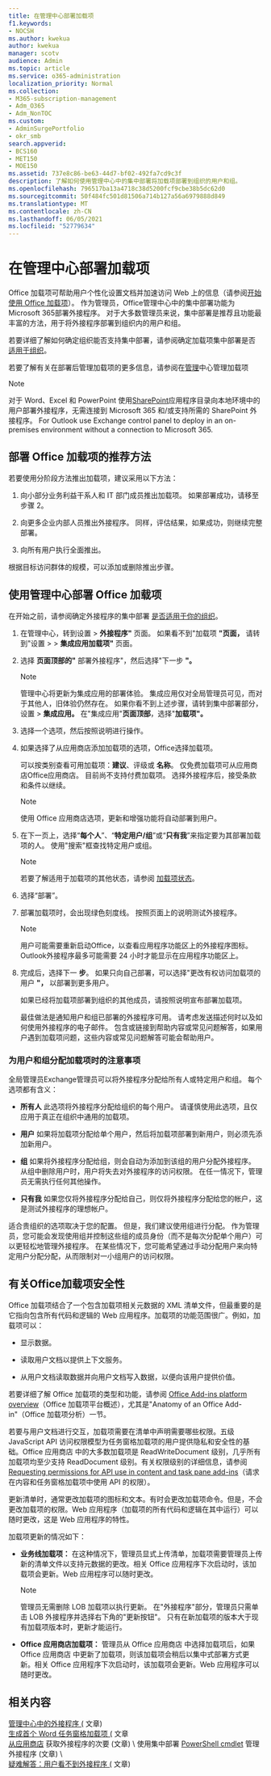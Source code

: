 ```yaml
---
title: 在管理中心部署加载项
f1.keywords:
- NOCSH
ms.author: kwekua
author: kwekua
manager: scotv
audience: Admin
ms.topic: article
ms.service: o365-administration
localization_priority: Normal
ms.collection:
- M365-subscription-management
- Adm_O365
- Adm_NonTOC
ms.custom:
- AdminSurgePortfolio
- okr_smb
search.appverid:
- BCS160
- MET150
- MOE150
ms.assetid: 737e8c86-be63-44d7-bf02-492fa7cd9c3f
description: 了解如何使用管理中心中的集中部署将加载项部署到组织的用户和组。
ms.openlocfilehash: 796517ba13a4718c38d5200fcf9cbe38b5dc62d0
ms.sourcegitcommit: 50f484fc501d81506a714b127a56a6979888d849
ms.translationtype: MT
ms.contentlocale: zh-CN
ms.lasthandoff: 06/05/2021
ms.locfileid: "52779634"
---
```

# <a name="deploy-add-ins-in-the-admin-center"></a>在管理中心部署加载项

Office 加载项可帮助用户个性化设置文档并加速访问 Web 上的信息（请参阅[开始使用 Office 加载项](https://support.microsoft.com/office/82e665c4-6700-4b56-a3f3-ef5441996862)）。 作为管理员，Office管理中心中的集中部署功能为Microsoft 365部署外接程序。 对于大多数管理员来说，集中部署是推荐且功能最丰富的方法，用于将外接程序部署到组织内的用户和组。

若要详细了解如何确定组织能否支持集中部署，请参阅确定加载项集中部署是否 [适用于组织](centralized-deployment-of-add-ins.md)。

若要了解有关在部署后管理加载项的更多信息，请参阅在[管理](manage-addins-in-the-admin-center.md)中心管理加载项
  
> [!NOTE]
>  对于 Word、Excel 和 PowerPoint 使用[SharePoint](/office/dev/add-ins/publish/publish-task-pane-and-content-add-ins-to-an-add-in-catalog)应用程序目录向本地环境中的用户部署外接程序，无需连接到 Microsoft 365 和/或支持所需的 SharePoint 外接程序。 For Outlook use Exchange control panel to deploy in an on-premises environment without a connection to Microsoft 365.
  
## <a name="recommended-approach-for-deploying-office-add-ins"></a>部署 Office 加载项的推荐方法

若要使用分阶段方法推出加载项，建议采用以下方法：
  
1. 向小部分业务利益干系人和 IT 部门成员推出加载项。 如果部署成功，请移至步骤 2。
    
2. 向更多企业内部人员推出外接程序。 同样，评估结果，如果成功，则继续完整部署。
    
3. 向所有用户执行全面推出。
    
根据目标访问群体的规模，可以添加或删除推出步骤。
  
## <a name="deploy-an-office-add-in-using-the-admin-center"></a>使用管理中心部署 Office 加载项

在开始之前，请参阅确定外接程序的集中部署 [是否适用于你的组织](centralized-deployment-of-add-ins.md)。
  
1. 在管理中心，转到设置 \> **外接程序"** 页面。 如果看不到"加载项 **"页面，** 请转到"设置 \>  \> **集成应用加载项"** 页面。

2. 选择 **页面顶部的"** 部署外接程序"，然后选择"下一步 **"。**

    > [!NOTE]
    > 管理中心将更新为集成应用的部署体验。 集成应用仅对全局管理员可见，而对于其他人，旧体验仍然存在。 如果你看不到上述步骤，请转到集中部署部分，设置  >  **集成应用。** 在"集成应用"**页面顶部**，选择"**加载项"。**

3. 选择一个选项，然后按照说明进行操作。
  
4. 如果选择了从应用商店添加加载项的选项，Office选择加载项。 </br>

    可以按类别查看可用加载项：**建议**、评级或 **名称**。  仅免费加载项可从应用商店Office应用商店。 目前尚不支持付费加载项。 选择外接程序后，接受条款和条件以继续。 <br/> 

    > [!NOTE]
    > 使用 Office 应用商店选项，更新和增强功能将自动部署到用户。

5. 在下一页上，选择“**每个人**”、“**特定用户/组**”或“**只有我**”来指定要为其部署加载项的人。 使用"搜索"框查找特定用户或组。 <br/>

    > [!NOTE]
    > 若要了解适用于加载项的其他状态，请参阅 [加载项状态](./manage-addins-in-the-admin-center.md)。
  
6. 选择“部署”。
  
7. 部署加载项时，会出现绿色刻度线。 按照页面上的说明测试外接程序。

    > [!NOTE]
    > 用户可能需要重新启动Office，以查看应用程序功能区上的外接程序图标。 Outlook外接程序最多可能需要 24 小时才能显示在应用程序功能区上。

8. 完成后，选择下一 **步**。 如果只向自己部署，可以选择"更改有权访问加载项的用户 **"，** 以部署到更多用户。

    如果已经将加载项部署到组织的其他成员，请按照说明宣布部署加载项。 <br/>
  
    最佳做法是通知用户和组已部署的外接程序可用。 请考虑发送描述何时以及如何使用外接程序的电子邮件。 包含或链接到帮助内容或常见问题解答，如果用户遇到加载项问题，这些内容或常见问题解答可能会帮助用户。
  
### <a name="considerations-when-assigning-an-add-in-to-users-and-groups"></a>为用户和组分配加载项时的注意事项

全局管理员Exchange管理员可以将外接程序分配给所有人或特定用户和组。 每个选项都有含义：
  
- **所有人** 此选项将外接程序分配给组织的每个用户。 请谨慎使用此选项，且仅应用于真正在组织中通用的加载项。

- **用户** 如果将加载项分配给单个用户，然后将加载项部署到新用户，则必须先添加新用户。

- **组** 如果将外接程序分配给组，则会自动为添加到该组的用户分配外接程序。 从组中删除用户时，用户将失去对外接程序的访问权限。 在任一情况下，管理员无需执行任何其他操作。

- **只有我** 如果您仅将外接程序分配给自己，则仅将外接程序分配给您的帐户，这是测试外接程序的理想帐户。

适合贵组织的选项取决于您的配置。 但是，我们建议使用组进行分配。 作为管理员，您可能会发现使用组并控制这些组的成员身份（而不是每次分配单个用户）可以更轻松地管理外接程序。 在某些情况下，您可能希望通过手动分配用户来向特定用户分配分配，从而限制对一小组用户的访问权限。
  
## <a name="more-about-office-add-ins-security"></a>有关Office加载项安全性

Office 加载项结合了一个包含加载项相关元数据的 XML 清单文件，但最重要的是它指向包含所有代码和逻辑的 Web 应用程序。加载项的功能范围很广。例如，加载项可以：
  
- 显示数据。

- 读取用户文档以提供上下文服务。

- 从用户文档读取数据并向用户文档写入数据，以便向该用户提供价值。

若要详细了解 Office 加载项的类型和功能，请参阅 [Office Add-ins platform overview](/office/dev/add-ins/overview/office-add-ins)（Office 加载项平台概述），尤其是"Anatomy of an Office Add-in"（Office 加载项分析）一节。
  
若要与用户文档进行交互，加载项需要在清单中声明需要哪些权限。五级 JavaScript API 访问权限模型为任务窗格加载项的用户提供隐私和安全性的基础。Office 应用商店 中的大多数加载项是 ReadWriteDocument 级别，几乎所有加载项均至少支持 ReadDocument 级别。有关权限级别的详细信息，请参阅 [Requesting permissions for API use in content and task pane add-ins](/office/dev/add-ins/develop/requesting-permissions-for-api-use-in-content-and-task-pane-add-ins)（请求在内容和任务窗格加载项中使用 API 的权限）。
  
更新清单时，通常更改加载项的图标和文本。有时会更改加载项命令。但是，不会更改加载项的权限。Web 应用程序（加载项的所有代码和逻辑在其中运行）可以随时更改，这是 Web 应用程序的特性。
  
加载项更新的情况如下：
  
- **业务线加载项：** 在这种情况下，管理员显式上传清单，加载项需要管理员上传新的清单文件以支持元数据的更改。相关 Office 应用程序下次启动时，该加载项会更新。Web 应用程序可以随时更改。

    > [!NOTE]
    > 管理员无需删除 LOB 加载项以执行更新。   在"外接程序"部分，管理员只需单击 LOB 外接程序并选择右下角的"更新按钮"。 只有在新加载项的版本大于现有加载项版本时，更新才能运行。

- **Office 应用商店加载项：** 管理员从 Office 应用商店 中选择加载项后，如果 Office 应用商店 中更新了加载项，则该加载项会稍后以集中式部署方式更新。相关 Office 应用程序下次启动时，该加载项会更新。Web 应用程序可以随时更改。
  
## <a name="related-content"></a>相关内容

[管理中心中的外接程序 (](manage-addins-in-the-admin-center.md) 文章) \
[生成首个 Word 任务窗格加载项 (](/office/dev/add-ins/quickstarts/word-quickstart?tabs=yeomangenerator) 文章\
[从应用商店](minors-and-acquiring-addins-from-the-store.md) 获取外接程序的次要 (文章) \ 使用集中部署 [PowerShell cmdlet](../../enterprise/use-the-centralized-deployment-powershell-cmdlets-to-manage-add-ins.md) 管理外接程序 (文章) \  
[疑难解答：用户看不到外接程序 (](/office365/troubleshoot/access-management/user-not-seeing-add-ins) 文章) 